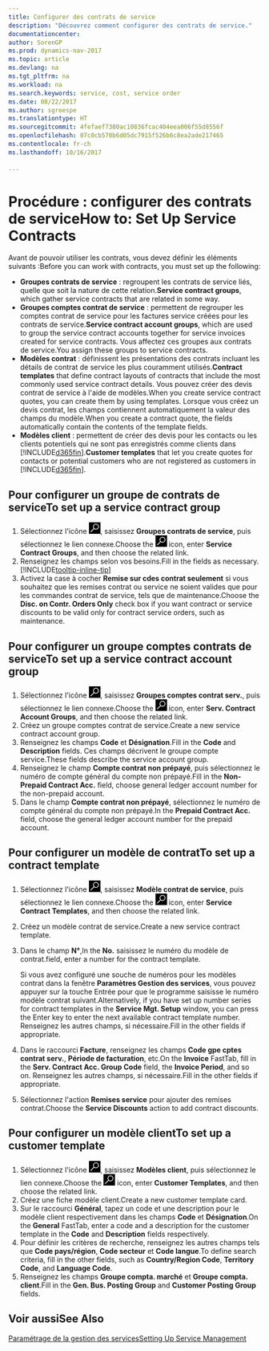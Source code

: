 ```yaml
---
title: Configurer des contrats de service
description: "Découvrez comment configurer des contrats de service."
documentationcenter: 
author: SorenGP
ms.prod: dynamics-nav-2017
ms.topic: article
ms.devlang: na
ms.tgt_pltfrm: na
ms.workload: na
ms.search.keywords: service, cost, service order
ms.date: 08/22/2017
ms.author: sgroespe
ms.translationtype: HT
ms.sourcegitcommit: 4fefaef7380ac10836fcac404eea006f55d8556f
ms.openlocfilehash: 07c0cb570b6d05dc7915f526b6c8ea2ade217465
ms.contentlocale: fr-ch
ms.lasthandoff: 10/16/2017

---
```


# <a name="how-to-set-up-service-contracts"></a><span data-ttu-id="20856-103">Procédure : configurer des contrats de service</span><span class="sxs-lookup"><span data-stu-id="20856-103">How to: Set Up Service Contracts</span></span>
<span data-ttu-id="20856-104">Avant de pouvoir utiliser les contrats, vous devez définir les éléments suivants :</span><span class="sxs-lookup"><span data-stu-id="20856-104">Before you can work with contracts, you must set up the following:</span></span> 

* <span data-ttu-id="20856-105">**Groupes contrats de service** : regroupent les contrats de service liés, quelle que soit la nature de cette relation.</span><span class="sxs-lookup"><span data-stu-id="20856-105">**Service contract groups**, which gather service contracts that are related in some way.</span></span>
* <span data-ttu-id="20856-106">**Groupes comptes contrat de service** : permettent de regrouper les comptes contrat de service pour les factures service créées pour les contrats de service.</span><span class="sxs-lookup"><span data-stu-id="20856-106">**Service contract account groups**, which are used to group the service contract accounts together for service invoices created for service contracts.</span></span> <span data-ttu-id="20856-107">Vous affectez ces groupes aux contrats de service.</span><span class="sxs-lookup"><span data-stu-id="20856-107">You assign these groups to service contracts.</span></span>  
* <span data-ttu-id="20856-108">**Modèles contrat** : définissent les présentations des contrats incluant les détails de contrat de service les plus couramment utilisés.</span><span class="sxs-lookup"><span data-stu-id="20856-108">**Contract templates** that define contract layouts of contracts that include the most commonly used service contract details.</span></span> <span data-ttu-id="20856-109">Vous pouvez créer des devis contrat de service à l'aide de modèles.</span><span class="sxs-lookup"><span data-stu-id="20856-109">When you create service contract quotes, you can create them by using templates.</span></span> <span data-ttu-id="20856-110">Lorsque vous créez un devis contrat, les champs contiennent automatiquement la valeur des champs du modèle.</span><span class="sxs-lookup"><span data-stu-id="20856-110">When you create a contract quote, the fields automatically contain the contents of the template fields.</span></span>
* <span data-ttu-id="20856-111">**Modèles client** : permettent de créer des devis pour les contacts ou les clients potentiels qui ne sont pas enregistrés comme clients dans [!INCLUDE[d365fin](includes/d365fin_md.md)].</span><span class="sxs-lookup"><span data-stu-id="20856-111">**Customer templates** that let you create quotes for contacts or potential customers who are not registered as customers in [!INCLUDE[d365fin](includes/d365fin_md.md)].</span></span>  

## <a name="to-set-up-a-service-contract-group"></a><span data-ttu-id="20856-112">Pour configurer un groupe de contrats de service</span><span class="sxs-lookup"><span data-stu-id="20856-112">To set up a service contract group</span></span>  
1. <span data-ttu-id="20856-113">Sélectionnez l'icône ![Page ou état pour la recherche](media/ui-search/search_small.png "Page ou état pour la recherche"), saisissez **Groupes contrats de service**, puis sélectionnez le lien connexe.</span><span class="sxs-lookup"><span data-stu-id="20856-113">Choose the ![Search for Page or Report](media/ui-search/search_small.png "Search for Page or Report icon") icon, enter **Service Contract Groups**, and then choose the related link.</span></span>  
2. <span data-ttu-id="20856-114">Renseignez les champs selon vos besoins.</span><span class="sxs-lookup"><span data-stu-id="20856-114">Fill in the fields as necessary.</span></span> [!INCLUDE[tooltip-inline-tip](includes/tooltip-inline-tip_md.md)]
3. <span data-ttu-id="20856-115">Activez la case à cocher **Remise sur cdes contrat seulement** si vous souhaitez que les remises contrat ou service ne soient valides que pour les commandes contrat de service, tels que de maintenance.</span><span class="sxs-lookup"><span data-stu-id="20856-115">Choose the **Disc. on Contr. Orders Only** check box if you want contract or service discounts to be valid only for contract service orders, such as maintenance.</span></span>  

## <a name="to-set-up-a-service-contract-account-group"></a><span data-ttu-id="20856-116">Pour configurer un groupe comptes contrats de service</span><span class="sxs-lookup"><span data-stu-id="20856-116">To set up a service contract account group</span></span>  
1. <span data-ttu-id="20856-117">Sélectionnez l'icône ![Page ou état pour la recherche](media/ui-search/search_small.png "Page ou état pour la recherche"), saisissez **Groupes comptes contrat serv.**, puis sélectionnez le lien connexe.</span><span class="sxs-lookup"><span data-stu-id="20856-117">Choose the ![Search for Page or Report](media/ui-search/search_small.png "Search for Page or Report icon") icon, enter **Serv. Contract Account Groups**, and then choose the related link.</span></span>  
2. <span data-ttu-id="20856-118">Créez un groupe comptes contrat de service.</span><span class="sxs-lookup"><span data-stu-id="20856-118">Create a new service contract account group.</span></span>   
3. <span data-ttu-id="20856-119">Renseignez les champs **Code** et **Désignation**.</span><span class="sxs-lookup"><span data-stu-id="20856-119">Fill in the **Code** and **Description** fields.</span></span> <span data-ttu-id="20856-120">Ces champs décrivent le groupe compte service.</span><span class="sxs-lookup"><span data-stu-id="20856-120">These fields describe the service account group.</span></span>  
4. <span data-ttu-id="20856-121">Renseignez le champ **Compte contrat non prépayé**, puis sélectionnez le numéro de compte général du compte non prépayé.</span><span class="sxs-lookup"><span data-stu-id="20856-121">Fill in the **Non-Prepaid Contract Acc.** field, choose general ledger account number for the non-prepaid account.</span></span>  
5. <span data-ttu-id="20856-122">Dans le champ **Compte contrat non prépayé**, sélectionnez le numéro de compte général du compte non prépayé.</span><span class="sxs-lookup"><span data-stu-id="20856-122">In the **Prepaid Contract Acc.** field, choose the general ledger account number for the prepaid account.</span></span>  

## <a name="to-set-up-a-contract-template"></a><span data-ttu-id="20856-123">Pour configurer un modèle de contrat</span><span class="sxs-lookup"><span data-stu-id="20856-123">To set up a contract template</span></span>  
1. <span data-ttu-id="20856-124">Sélectionnez l'icône ![Page ou état pour la recherche](media/ui-search/search_small.png "Page ou état pour la recherche"), saisissez **Modèle contrat de service**, puis sélectionnez le lien connexe.</span><span class="sxs-lookup"><span data-stu-id="20856-124">Choose the ![Search for Page or Report](media/ui-search/search_small.png "Search for Page or Report icon") icon, enter **Service Contract Templates**, and then choose the related link.</span></span>  
2. <span data-ttu-id="20856-125">Créez un modèle contrat de service.</span><span class="sxs-lookup"><span data-stu-id="20856-125">Create a new service contract template.</span></span>  
3. <span data-ttu-id="20856-126">Dans le champ **N°**,</span><span class="sxs-lookup"><span data-stu-id="20856-126">In the **No.**</span></span> <span data-ttu-id="20856-127">saisissez le numéro du modèle de contrat.</span><span class="sxs-lookup"><span data-stu-id="20856-127">field, enter a number for the contract template.</span></span>  
  
     <span data-ttu-id="20856-128">Si vous avez configuré une souche de numéros pour les modèles contrat dans la fenêtre **Paramètres Gestion des services**, vous pouvez appuyer sur la touche Entrée pour que le programme saisisse le numéro modèle contrat suivant.</span><span class="sxs-lookup"><span data-stu-id="20856-128">Alternatively, if you have set up number series for contract templates in the **Service Mgt. Setup** window, you can press the Enter key to enter the next available contract template number.</span></span> <span data-ttu-id="20856-129">Renseignez les autres champs, si nécessaire.</span><span class="sxs-lookup"><span data-stu-id="20856-129">Fill in the other fields if appropriate.</span></span>  
  
4. <span data-ttu-id="20856-130">Dans le raccourci **Facture**, renseignez les champs **Code gpe cptes contrat serv.**, **Période de facturation**, etc.</span><span class="sxs-lookup"><span data-stu-id="20856-130">On the **Invoice** FastTab, fill in the **Serv. Contract Acc. Group Code** field, the **Invoice Period**, and so on.</span></span> <span data-ttu-id="20856-131">Renseignez les autres champs, si nécessaire.</span><span class="sxs-lookup"><span data-stu-id="20856-131">Fill in the other fields if appropriate.</span></span>  
5. <span data-ttu-id="20856-132">Sélectionnez l'action **Remises service** pour ajouter des remises contrat.</span><span class="sxs-lookup"><span data-stu-id="20856-132">Choose the **Service Discounts** action to add contract discounts.</span></span>  

## <a name="to-set-up-a-customer-template"></a><span data-ttu-id="20856-133">Pour configurer un modèle client</span><span class="sxs-lookup"><span data-stu-id="20856-133">To set up a customer template</span></span>  
1. <span data-ttu-id="20856-134">Sélectionnez l'icône ![Page ou état pour la recherche](media/ui-search/search_small.png "Page ou état pour la recherche"), saisissez **Modèles client**, puis sélectionnez le lien connexe.</span><span class="sxs-lookup"><span data-stu-id="20856-134">Choose the ![Search for Page or Report](media/ui-search/search_small.png "Search for Page or Report icon") icon, enter **Customer Templates**, and then choose the related link.</span></span>  
2. <span data-ttu-id="20856-135">Créez une fiche modèle client.</span><span class="sxs-lookup"><span data-stu-id="20856-135">Create a new customer template card.</span></span>  
3. <span data-ttu-id="20856-136">Sur le raccourci **Général**, tapez un code et une description pour le modèle client respectivement dans les champs **Code** et **Désignation**.</span><span class="sxs-lookup"><span data-stu-id="20856-136">On the **General** FastTab, enter a code and a description for the customer template in the **Code** and **Description** fields respectively.</span></span> 
4. <span data-ttu-id="20856-137">Pour définir les critères de recherche, renseignez les autres champs tels que **Code pays/région**, **Code secteur** et **Code langue**.</span><span class="sxs-lookup"><span data-stu-id="20856-137">To define search criteria, fill in the other fields, such as **Country/Region Code**, **Territory Code**, and **Language Code**.</span></span>  
5. <span data-ttu-id="20856-138">Renseignez les champs **Groupe compta. marché** et **Groupe compta. client**.</span><span class="sxs-lookup"><span data-stu-id="20856-138">Fill in the **Gen. Bus. Posting Group** and **Customer Posting Group** fields.</span></span>  

## <a name="see-also"></a><span data-ttu-id="20856-139">Voir aussi</span><span class="sxs-lookup"><span data-stu-id="20856-139">See Also</span></span>
[<span data-ttu-id="20856-140">Paramétrage de la gestion des services</span><span class="sxs-lookup"><span data-stu-id="20856-140">Setting Up Service Management</span></span>](service-setup-service.md)
